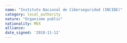 ```yaml
---
name: "Instituto Nacional de Ciberseguridad (INCIBE)"
category: local_authority
nature: "Organisme public"
nationality: MEX
alliance: 
date_signed: '2018-11-12'
---
```

    